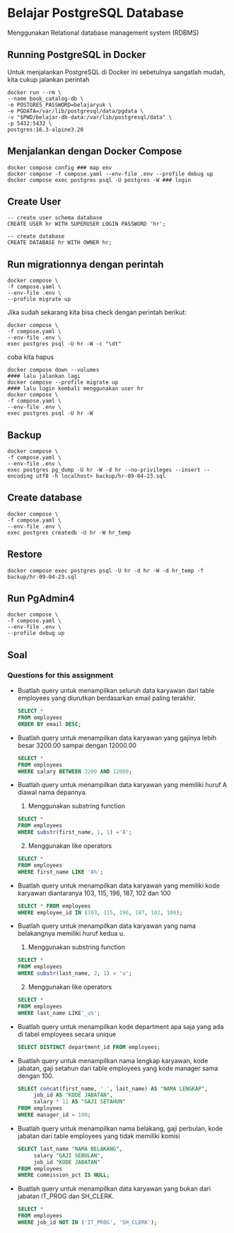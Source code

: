 # Belajar PostgreSQL Database
Menggunakan Relational database management system (RDBMS)

## Running PostgreSQL in Docker
Untuk menjalankan PostgreSQL di Docker ini sebetulnya sangatlah mudah, kita cukup jalankan perintah
```shell
docker run --rm \      
--name book_catalog-db \
-e POSTGRES_PASSWORD=belajaryuk \
-e PGDATA=/var/lib/postgresql/data/pgdata \
-v "$PWD/belajar-db-data:/var/lib/postgresql/data" \
-p 5432:5432 \
postgres:16.3-alpine3.20
```

## Menjalankan dengan Docker Compose
```shell
docker compose config ### map env
docker compose -f compose.yaml --env-file .env --profile debug up
docker compose exec postgres psql -U postgres -W ### login
```

## Create User
```shell
-- create user schema database
CREATE USER hr WITH SUPERUSER LOGIN PASSWORD 'hr';

-- create database
CREATE DATABASE hr WITH OWNER hr;
```

## Run migrationnya dengan perintah
```shell
docker compose \
-f compose.yaml \
--env-file .env \
--profile migrate up
```
Jika sudah sekarang kita bisa check dengan perintah berikut:
```shell
docker compose \
-f compose.yaml \
--env-file .env \
exec postgres psql -U hr -W -c "\dt"
```
coba kita hapus
```shell
docker compose down --volumes
#### lalu jalankan lagi
docker compose --profile migrate up
#### lalu login kembali menggunakan user hr
docker compose \
-f compose.yaml \
--env-file .env \
exec postgres psql -U hr -W
```

## Backup
```shell
docker compose \           
-f compose.yaml \
--env-file .env \
exec postgres pg_dump -U hr -W -d hr --no-privileges --insert --encoding utf8 -h localhost> backup/hr-09-04-23.sql
```

## Create database
```shell
docker compose \           
-f compose.yaml \
--env-file .env \
exec postgres createdb -U hr -W hr_temp 
```

## Restore
```shell
docker compose exec postgres psql -U hr -d hr -W -d hr_temp -f backup/hr-09-04-23.sql 
```

## Run PgAdmin4
```shell
docker compose \                                                                                                          
-f compose.yaml \
--env-file .env \
--profile debug up
```

## Soal
### Questions for this assignment
- Buatlah query untuk menampilkan seluruh data karyawan dari table employees yang diurutkan berdasarkan email paling terakhir.
  ```sql
  SELECT *
  FROM employees
  ORDER BY email DESC;
  ```
  
- Buatlah query untuk menampilkan data karyawan yang gajinya lebih besar 3200.00 sampai dengan 12000.00
  ```sql
  SELECT *
  FROM employees
  WHERE salary BETWEEN 3200 AND 12000;
  ```
  
- Buatlah query untuk menampilkan data karyawan yang memiliki huruf A diawal nama depannya.
  1. Menggunakan substring function
  ```sql
  SELECT *
  FROM employees
  WHERE substr(first_name, 1, 1) ='A';
  ```
  2. Menggunakan like operators
  ```sql
  SELECT *
  FROM employees
  WHERE first_name LIKE 'A%';
  ```

- Buatlah query untuk menampilkan data karyawan yang memiliki kode karyawan diantaranya 103, 115, 196, 187, 102 dan 100
  ```sql
  SELECT * FROM employees
  WHERE employee_id IN (103, 115, 196, 187, 102, 100);
  ```
- Buatlah query untuk menampilkan data karyawan yang nama belakangnya memiliki huruf kedua u.
  1. Menggunakan substring function
  ```sql
  SELECT *
  FROM employees
  WHERE substr(last_name, 2, 1) = 'u';
  ```
  2. Menggunakan like operators
  ```sql
  SELECT *
  FROM employees
  WHERE last_name LIKE'_u%';
  ```
  
- Buatlah query untuk menampilkan kode department apa saja yang ada di tabel employees secara unique
  ```sql
  SELECT DISTINCT department_id FROM employees;
  ```
  
- Buatlah query untuk menampilkan nama lengkap karyawan, kode jabatan, gaji setahun dari table employees yang kode manager sama dengan 100.
  ```sql
  SELECT concat(first_name, ' ', last_name) AS "NAMA LENGKAP",
       job_id AS "KODE JABATAN",
       salary * 12 AS "GAJI SETAHUN"
  FROM employees
  WHERE manager_id = 100;
  ```
  
- Buatlah query untuk menampilkan nama belakang, gaji perbulan, kode jabatan dari table employees yang tidak memiliki komisi
  ```sql
  SELECT last_name "NAMA BELAKANG",
       salary "GAJI SEBULAN",
       job_id "KODE JABATAN"
  FROM employees
  WHERE commission_pct IS NULL;
  ```
  
- Buatlah query untuk menampilkan data karyawan yang bukan dari jabatan IT_PROG dan SH_CLERK.
  ```sql
  SELECT *
  FROM employees
  WHERE job_id NOT IN ('IT_PROG', 'SH_CLERK');
  ```